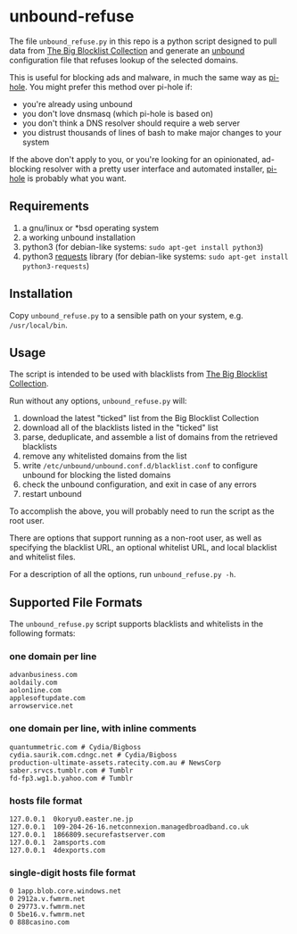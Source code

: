 # unbound-refuse

The file `unbound_refuse.py` in this repo is a python script designed to
pull data from [The Big Blocklist Collection](https://firebog.net/) and
generate an [unbound](https://nlnetlabs.nl/projects/unbound/)
configuration file that refuses lookup of the selected domains.

This is useful for blocking ads and malware, in much the same way as
[pi-hole](https://pi-hole.net/). You might prefer this method over
pi-hole if:

* you're already using unbound
* you don't love dnsmasq (which pi-hole is based on)
* you don't think a DNS resolver should require a web server
* you distrust thousands of lines of bash to make major changes to your
system

If the above don't apply to you, or you're looking for an opinionated,
ad-blocking resolver with a pretty user interface and automated
installer, [pi-hole](https://pi-hole.net/) is probably what you want.


## Requirements

1. a gnu/linux or *bsd operating system
1. a working unbound installation
1. python3 (for debian-like systems: `sudo apt-get install python3`)
1. python3 [requests](http://docs.python-requests.org/) library
(for debian-like systems: `sudo apt-get install python3-requests`)


## Installation

Copy `unbound_refuse.py` to a sensible path on your system, e.g.
`/usr/local/bin`.


## Usage

The script is intended to be used with blacklists from
[The Big Blocklist Collection](https://firebog.net/).

Run without any options, `unbound_refuse.py` will:

1. download the latest "ticked" list from the Big Blocklist Collection
1. download all of the blacklists listed in the "ticked" list
1. parse, deduplicate, and assemble a list of domains from the retrieved
blacklists
1. remove any whitelisted domains from the list
1. write `/etc/unbound/unbound.conf.d/blacklist.conf` to configure
unbound for blocking the listed domains
1. check the unbound configuration, and exit in case of any errors
1. restart unbound

To accomplish the above, you will probably need to run the script as
the root user.

There are options that support running as a non-root user, as well
as specifying the blacklist URL, an optional whitelist URL, and
local blacklist and whitelist files.

For a description of all the options, run `unbound_refuse.py -h`.


## Supported File Formats

The `unbound_refuse.py` script supports blacklists and whitelists in the
following formats:

### one domain per line
```
advanbusiness.com
aoldaily.com
aolon1ine.com
applesoftupdate.com
arrowservice.net
```

### one domain per line, with inline comments
```
quantummetric.com # Cydia/Bigboss
cydia.saurik.com.cdngc.net # Cydia/Bigboss
production-ultimate-assets.ratecity.com.au # NewsCorp
saber.srvcs.tumblr.com # Tumblr
fd-fp3.wg1.b.yahoo.com # Tumblr
```

### hosts file format
```
127.0.0.1  0koryu0.easter.ne.jp
127.0.0.1  109-204-26-16.netconnexion.managedbroadband.co.uk
127.0.0.1  1866809.securefastserver.com
127.0.0.1  2amsports.com
127.0.0.1  4dexports.com
```

### single-digit hosts file format
```
0 1app.blob.core.windows.net
0 2912a.v.fwmrm.net
0 29773.v.fwmrm.net
0 5be16.v.fwmrm.net
0 888casino.com
```